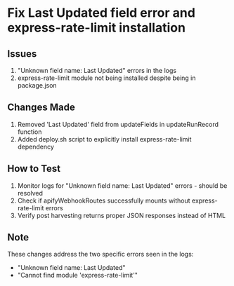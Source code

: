 # Fix Last Updated field error and express-rate-limit installation

## Issues
1. "Unknown field name: Last Updated" errors in the logs
2. express-rate-limit module not being installed despite being in package.json

## Changes Made
1. Removed 'Last Updated' field from updateFields in updateRunRecord function
2. Added deploy.sh script to explicitly install express-rate-limit dependency

## How to Test
1. Monitor logs for "Unknown field name: Last Updated" errors - should be resolved
2. Check if apifyWebhookRoutes successfully mounts without express-rate-limit errors
3. Verify post harvesting returns proper JSON responses instead of HTML

## Note
These changes address the two specific errors seen in the logs:
- "Unknown field name: Last Updated"
- "Cannot find module 'express-rate-limit'"